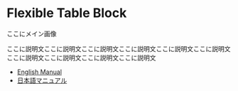 #  Flexible Table Block

ここにメイン画像

ここに説明文ここに説明文ここに説明文ここに説明文ここに説明文ここに説明文ここに説明文ここに説明文ここに説明文ここに説明文

- [English Manual](docs/README_EN.md)
- [日本語マニュアル](docs/README_JP.md)
